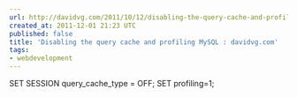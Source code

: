 ```yaml
---
url: http://davidvg.com/2011/10/12/disabling-the-query-cache-and-profiling-mysql
created_at: 2011-12-01 21:23 UTC
published: false
title: 'Disabling the query cache and profiling MySQL : davidvg.com'
tags:
- webdevelopment
---
```


SET SESSION query_cache_type = OFF;
SET profiling=1;
